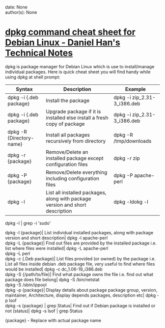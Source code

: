 
date: None  
author(s): None  

# [dpkg command cheat sheet for Debian Linux - Daniel Han's Technical Notes](https://sites.google.com/site/xiangyangsite/home/technical-tips/linux-unix/administrations/package-management-on-linux/package-management/dpkg-command-cheat-sheet-for-debian-linux)

dpkg is package manager for Debian Linux which is use to install/manage individual packages. Here is quick cheat sheet you will find handy while using dpkg at shell prompt:

|  **Syntax**|  **Description**|  **Example**  
---|---|---  
dpkg -i {.deb package}| Install the package| dpkg -i zip_2.31-3_i386.deb  
dpkg -i {.deb package}| Upgrade package if it is installed else install a fresh copy of package| dpkg -i zip_2.31-3_i386.deb  
dpkg -R {Directory-name}| Install all packages recursively from directory| dpkg -R /tmp/downloads  
dpkg -r {package}| Remove/Delete an installed package except configuration files| dpkg -r zip  
dpkg -P {package}| Remove/Delete everything including configuration files| dpkg -P apache-perl  
dpkg -l| List all installed packages, along with package version and short description| dpkg -ldokg -l | lessdpkg -l '*apache*'

dpkg -l | grep -i 'sudo'  
  
dpkg -l {package}| List individual installed packages, along with package version and short description| dpkg -l apache-perl  
dpkg -L {package}| Find out files are provided by the installed package i.e. list where files were installed| dpkg -L apache-perl  
dpkg -L perl  
dpkg -c {.Deb package}| List files provided (or owned) by the package i.e. List all files inside debian .deb package file, very useful to find where files would be installed| dpkg -c dc_1.06-19_i386.deb  
dpkg -S {/path/to/file}| Find what package owns the file i.e. find out what package does file belong| dpkg -S /bin/netstat  
dpkg -S /sbin/ippool  
dpkg -p {package}| Display details about package package group, version, maintainer, Architecture, display depends packages, description etc| dpkg -p lsof  
dpkg -s {package} | grep Status| Find out if Debian package is installed or not (status)| dpkg -s lsof | grep Status  
  
{package} - Replace with actual package name

